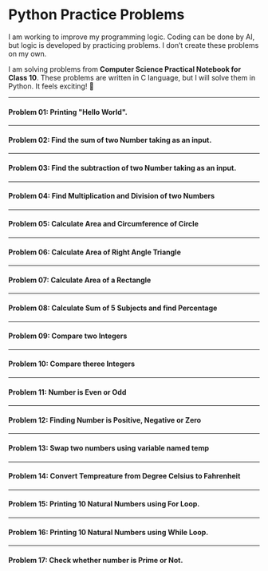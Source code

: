 # Python Practice Problems

I am working to improve my programming logic. Coding can be done by AI, but logic is developed by practicing problems. I don’t create these problems on my own.

I am solving problems from **Computer Science Practical Notebook for Class 10**. These problems are written in C language, but I will solve them in Python. It feels exciting! 🎉

---
#### Problem 01: Printing "Hello World".

---
#### Problem 02: Find the sum of two Number taking as an input.

---
#### Problem 03: Find the subtraction of two Number taking as an input.

---
#### Problem 04: Find Multiplication and Division of two Numbers

---
#### Problem 05: Calculate Area and Circumference of Circle

---
#### Problem 06: Calculate Area of Right Angle Triangle

---
#### Problem 07: Calculate Area of a Rectangle

---
#### Problem 08: Calculate Sum of 5 Subjects and find Percentage

---
#### Problem 09: Compare two Integers

--- 
#### Problem 10: Compare theree Integers

---
#### Problem 11: Number is Even or Odd

---
#### Problem 12: Finding Number is Positive, Negative or Zero

---
#### Problem 13: Swap two numbers using variable named temp

---
#### Problem 14: Convert Tempreature from Degree Celsius to Fahrenheit

---
#### Problem 15: Printing 10 Natural Numbers using For Loop.

---
#### Problem 16: Printing 10 Natural Numbers using While Loop.

---
#### Problem 17: Check whether number is Prime or Not.